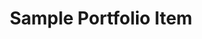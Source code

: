 ---
title: Sample Portfolio Item
thumbnail: /assets/uploads/sample.jpg
youtube: https://youtube.com/watch?v=dQw4w9WgXcQ
---